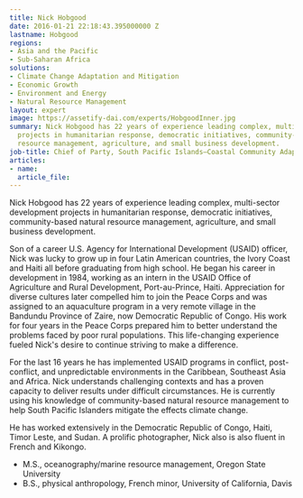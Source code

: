 ```yaml
---
title: Nick Hobgood
date: 2016-01-21 22:18:43.395000000 Z
lastname: Hobgood
regions:
- Asia and the Pacific
- Sub-Saharan Africa
solutions:
- Climate Change Adaptation and Mitigation
- Economic Growth
- Environment and Energy
- Natural Resource Management
layout: expert
image: https://assetify-dai.com/experts/HobgoodInner.jpg
summary: Nick Hobgood has 22 years of experience leading complex, multi-sector development
  projects in humanitarian response, democratic initiatives, community-based natural
  resource management, agriculture, and small business development.
job-title: Chief of Party, South Pacific Islands—Coastal Community Adaptation Project
articles:
- name: 
  article_file: 
---
```


Nick Hobgood has 22 years of experience leading complex, multi-sector development projects in humanitarian response, democratic initiatives, community-based natural resource management, agriculture, and small business development.

Son of a career U.S. Agency for International Development (USAID) officer, Nick was lucky to grow up in four Latin American countries, the Ivory Coast and Haiti all before graduating from high school. He began his career in development in 1984, working as an intern in the USAID Office of Agriculture and Rural Development, Port-au-Prince, Haiti. Appreciation for diverse cultures later compelled him to join the Peace Corps and was assigned to an aquaculture program in a very remote village in the Bandundu Province of Zaire, now Democratic Republic of Congo. His work for four years in the Peace Corps prepared him to better understand the problems faced by poor rural populations. This life-changing experience fueled Nick's desire to continue striving to make a difference.  

For the last 16 years he has implemented USAID programs in conflict, post-conflict, and unpredictable environments in the Caribbean, Southeast Asia and Africa. Nick understands challenging contexts and has a proven capacity to deliver results under difficult circumstances. He is currently using his knowledge of community-based natural resource management to help South Pacific Islanders mitigate the effects climate change.

He has worked extensively in the Democratic Republic of Congo, Haiti, Timor Leste, and Sudan. A prolific photographer, Nick also is also fluent in French and Kikongo.

* M.S., oceanography/marine resource management, Oregon State University
* B.S., physical anthropology, French minor, University of California, Davis
